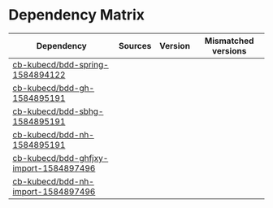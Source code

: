 # Dependency Matrix

Dependency | Sources | Version | Mismatched versions
---------- | ------- | ------- | -------------------
[cb-kubecd/bdd-spring-1584894122](https://github.com/cb-kubecd/bdd-spring-1584894122.git) |  | []() | 
[cb-kubecd/bdd-gh-1584895191](https://github.com/cb-kubecd/bdd-gh-1584895191.git) |  | []() | 
[cb-kubecd/bdd-sbhg-1584895191](https://github.com/cb-kubecd/bdd-sbhg-1584895191.git) |  | []() | 
[cb-kubecd/bdd-nh-1584895191](https://github.com/cb-kubecd/bdd-nh-1584895191.git) |  | []() | 
[cb-kubecd/bdd-ghfjxy-import-1584897496](https://github.com/cb-kubecd/bdd-ghfjxy-import-1584897496.git) |  | []() | 
[cb-kubecd/bdd-nh-import-1584897496](https://github.com/cb-kubecd/bdd-nh-import-1584897496.git) |  | []() | 
